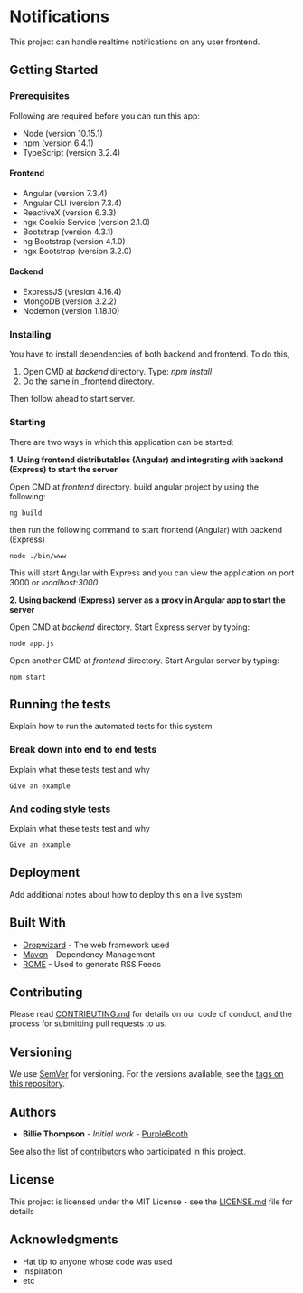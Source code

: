 # Notifications

This project can handle realtime notifications on any user frontend.

## Getting Started

### Prerequisites

Following are required before you can run this app:
* Node (version 10.15.1)
* npm (version 6.4.1)
* TypeScript (version 3.2.4)

#### Frontend

* Angular (version 7.3.4)
* Angular CLI (version 7.3.4)
* ReactiveX (version 6.3.3)
* ngx Cookie Service (version 2.1.0)
* Bootstrap (version 4.3.1)
* ng Bootstrap (version 4.1.0)
* ngx Bootstrap (version 3.2.0)

#### Backend
* ExpressJS (vresion 4.16.4)
* MongoDB (version 3.2.2)
* Nodemon (version 1.18.10)

### Installing

You have to install dependencies of both backend and frontend. To do this,
1. Open CMD at _backend_ directory. Type: _npm install_
2. Do the same in _frontend directory.

Then follow ahead to start server.

### Starting

There are two ways in which this application can be started:

**1. Using frontend distributables (Angular) and integrating with backend (Express) to start the server**

Open CMD at _frontend_ directory. build angular project by using the following:
```
ng build
```
then run the following command to start frontend (Angular) with backend (Express)
```
node ./bin/www
```
This will start Angular with Express and you can view the application on port 3000 or _localhost:3000_

**2. Using backend (Express) server as a proxy in Angular app to start the server**

Open CMD at _backend_ directory. Start Express server by typing:
```
node app.js
```
Open another CMD at _frontend_ directory. Start Angular server by typing:
```
npm start
```

## Running the tests

Explain how to run the automated tests for this system

### Break down into end to end tests

Explain what these tests test and why

```
Give an example
```

### And coding style tests

Explain what these tests test and why

```
Give an example
```

## Deployment

Add additional notes about how to deploy this on a live system

## Built With

* [Dropwizard](http://www.dropwizard.io/1.0.2/docs/) - The web framework used
* [Maven](https://maven.apache.org/) - Dependency Management
* [ROME](https://rometools.github.io/rome/) - Used to generate RSS Feeds

## Contributing

Please read [CONTRIBUTING.md](https://gist.github.com/PurpleBooth/b24679402957c63ec426) for details on our code of conduct, and the process for submitting pull requests to us.

## Versioning

We use [SemVer](http://semver.org/) for versioning. For the versions available, see the [tags on this repository](https://github.com/your/project/tags). 

## Authors

* **Billie Thompson** - *Initial work* - [PurpleBooth](https://github.com/PurpleBooth)

See also the list of [contributors](https://github.com/your/project/contributors) who participated in this project.

## License

This project is licensed under the MIT License - see the [LICENSE.md](LICENSE.md) file for details

## Acknowledgments

* Hat tip to anyone whose code was used
* Inspiration
* etc
